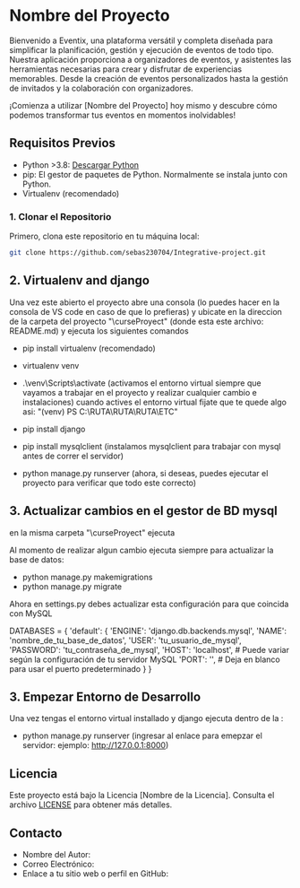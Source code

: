 # Nombre del Proyecto

Bienvenido a Eventix, una plataforma versátil y completa diseñada para simplificar la planificación, gestión y ejecución de eventos de todo tipo. Nuestra aplicación proporciona a organizadores de eventos, y asistentes las herramientas necesarias para crear y disfrutar de experiencias memorables. Desde la creación de eventos personalizados hasta la gestión de invitados y la colaboración con organizadores.

¡Comienza a utilizar [Nombre del Proyecto] hoy mismo y descubre cómo podemos transformar tus eventos en momentos inolvidables!
## Requisitos Previos

- Python >3.8: [Descargar Python](https://www.python.org/downloads/)
- pip: El gestor de paquetes de Python. Normalmente se instala junto con Python.
- Virtualenv (recomendado)


### 1. Clonar el Repositorio

Primero, clona este repositorio en tu máquina local:

```bash
git clone https://github.com/sebas230704/Integrative-project.git

```

## 2. Virtualenv and django

Una vez este abierto el proyecto abre una consola (lo puedes hacer en la consola de VS code en caso de que lo prefieras) y ubicate
en la direccion de la carpeta del proyecto "\curseProyect" (donde esta este archivo: README.md) y ejecuta los siguientes comandos

- pip install virtualenv  (recomendado)
- virtualenv venv
- .\venv\Scripts\activate   (activamos el entorno virtual siempre que vayamos a trabajar en el proyecto y realizar cualquier cambio e instalaciones)
   cuando actives el entorno virtual fijate que te quede algo asi: "(venv) PS C:\RUTA\RUTA\RUTA\ETC"

- pip install django
- pip install mysqlclient      (instalamos mysqlclient para trabajar con mysql antes de correr el servidor)
- python manage.py runserver   (ahora, si deseas, puedes ejecutar el proyecto para verificar que todo este correcto)


## 3. Actualizar cambios en el gestor de BD mysql

en la misma carpeta "\curseProyect"  ejecuta

 Al momento de realizar algun cambio ejecuta siempre para actualizar la base de datos:

 - python manage.py makemigrations
 - python manage.py migrate

Ahora en settings.py debes actualizar esta configuración para que coincida con MySQL

DATABASES = {
    'default': {
        'ENGINE': 'django.db.backends.mysql',
        'NAME': 'nombre_de_tu_base_de_datos',
        'USER': 'tu_usuario_de_mysql',
        'PASSWORD': 'tu_contraseña_de_mysql',
        'HOST': 'localhost',  # Puede variar según la configuración de tu servidor MySQL
        'PORT': '',           # Deja en blanco para usar el puerto predeterminado
    }
}


## 3. Empezar Entorno de Desarrollo

Una vez tengas el entorno virtual installado y django ejecuta dentro de la :

- python manage.py runserver (ingresar al enlace para emepzar el servidor: ejemplo: http://127.0.0.1:8000)

 
## Licencia

Este proyecto está bajo la Licencia [Nombre de la Licencia]. Consulta el archivo [LICENSE](LICENSE) para obtener más detalles.

## Contacto

- Nombre del Autor: 
- Correo Electrónico:
- Enlace a tu sitio web o perfil en GitHub: 


